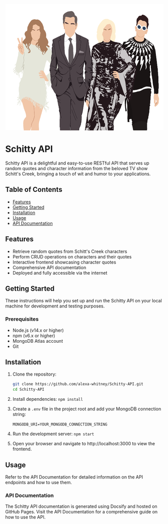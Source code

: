 <img src="./images/schitty.png" alt="Schitty Image" width="650" height="400">

# Schitty API

Schitty API is a delightful and easy-to-use RESTful API that serves up random quotes and character information from the beloved TV show Schitt's Creek, bringing a touch of wit and humor to your applications.

## Table of Contents

- [Features](#features)
- [Getting Started](#getting-started)
- [Installation](#installation)
- [Usage](#usage)
- [API Documentation](#api-documentation)

## Features

- Retrieve random quotes from Schitt's Creek characters
- Perform CRUD operations on characters and their quotes
- Interactive frontend showcasing character quotes
- Comprehensive API documentation
- Deployed and fully accessible via the internet

## Getting Started

These instructions will help you set up and run the Schitty API on your local machine for development and testing purposes.

### Prerequisites

- Node.js (v14.x or higher)
- npm (v6.x or higher)
- MongoDB Atlas account
- Git

## Installation

1. Clone the repository:
   ```bash
   git clone https://github.com/alexa-whitney/Schitty-API.git
   cd Schitty-API
   ```

2. Install dependencies:
    ``` npm install ```

3. Create a `.env` file in the project root and add your MongoDB connection string: 

    ```MONGODB_URI=YOUR_MONGODB_CONNECTION_STRING```

4. Run the development server:
    ```npm start```

5. Open your browser and navigate to http://localhost:3000 to view the frontend.

## Usage

Refer to the API Documentation for detailed information on the API endpoints and how to use them.

### API Documentation

The Schitty API documentation is generated using Docsify and hosted on GitHub Pages. Visit the API Documentation for a comprehensive guide on how to use the API.